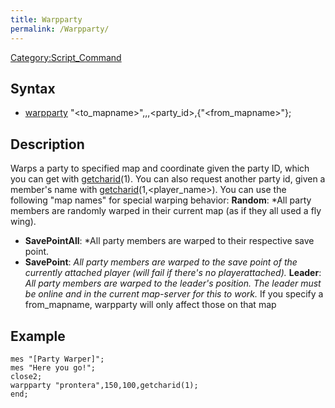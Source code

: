 ```yaml
---
title: Warpparty
permalink: /Warpparty/
---
```


[Category:Script_Command](/Category:Script_Command "wikilink")

Syntax
------

-   [warpparty](/warpparty "wikilink") "<to_mapname>",<x>,<y>,<party_id>,{"<from_mapname>"};

Description
-----------

Warps a party to specified map and coordinate given the party ID, which you can get with [getcharid](/getcharid "wikilink")(1).
You can also request another party id, given a member's name with [getcharid](/getcharid "wikilink")(1,<player_name>).
You can use the following "map names" for special warping behavior:
**Random**: *All party members are randomly warped in their current map (as if they all used a fly wing).
* **SavePointAll**: *All party members are warped to their respective save point.
* **SavePoint**: *All party members are warped to the save point of the currently attached player (will fail if there's no playerattached).*
**Leader**: *All party members are warped to the leader's position. The leader must be online and in the current map-server for this to work.*
If you specify a from_mapname, warpparty will only affect those on that map

Example
-------

    mes "[Party Warper]";
    mes "Here you go!";
    close2;
    warpparty "prontera",150,100,getcharid(1);
    end;